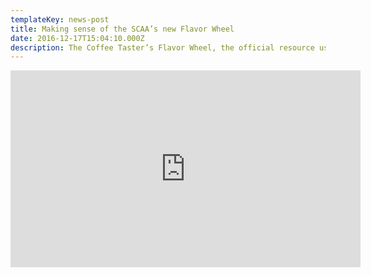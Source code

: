 ```yaml
---
templateKey: news-post
title: Making sense of the SCAA’s new Flavor Wheel
date: 2016-12-17T15:04:10.000Z
description: The Coffee Taster’s Flavor Wheel, the official resource used by coffee tasters, has been revised for the first time this year.
---
```


<iframe width="560" height="315" src="https://www.youtube.com/embed/9WWapoAChcM" frameborder="0" allow="autoplay; encrypted-media" allowfullscreen></iframe>
